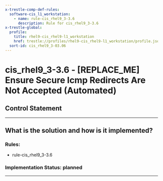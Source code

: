 ```yaml
---
x-trestle-comp-def-rules:
  software-cis_l1_workstation:
    - name: rule-cis_rhel9_3-3.6
      description: Rule for cis_rhel9_3-3.6
x-trestle-global:
  profile:
    title: rhel9-cis_rhel9-l1_workstation
    href: trestle://profiles/rhel9-cis_rhel9-l1_workstation/profile.json
  sort-id: cis_rhel9_3-03.06
---
```


# cis_rhel9_3-3.6 - \[REPLACE_ME\] Ensure Secure Icmp Redirects Are Not Accepted (Automated)

## Control Statement

______________________________________________________________________

## What is the solution and how is it implemented?

<!-- For implementation status enter one of: implemented, partial, planned, alternative, not-applicable -->

<!-- Note that the list of rules under ### Rules: is read-only and changes will not be captured after assembly to JSON -->

<!-- Add control implementation description here for control: cis_rhel9_3-3.6 -->

### Rules:

  - rule-cis_rhel9_3-3.6

### Implementation Status: planned

______________________________________________________________________
